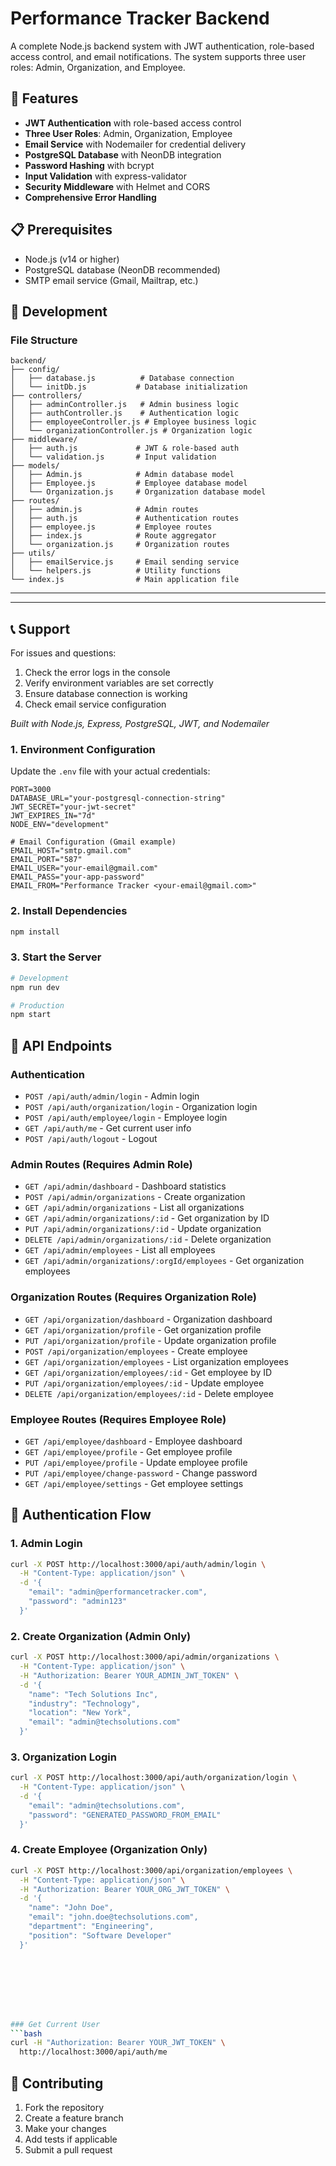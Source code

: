 # Performance Tracker Backend

A complete Node.js backend system with JWT authentication, role-based access control, and email notifications. The system supports three user roles: Admin, Organization, and Employee.

## 🚀 Features

- **JWT Authentication** with role-based access control
- **Three User Roles**: Admin, Organization, Employee
- **Email Service** with Nodemailer for credential delivery
- **PostgreSQL Database** with NeonDB integration
- **Password Hashing** with bcrypt
- **Input Validation** with express-validator
- **Security Middleware** with Helmet and CORS
- **Comprehensive Error Handling**

## 📋 Prerequisites

- Node.js (v14 or higher)
- PostgreSQL database (NeonDB recommended)
- SMTP email service (Gmail, Mailtrap, etc.)

## 🔧 Development

### File Structure
```
backend/
├── config/
│   ├── database.js          # Database connection
│   └── initDb.js           # Database initialization
├── controllers/
│   ├── adminController.js   # Admin business logic
│   ├── authController.js    # Authentication logic
│   ├── employeeController.js # Employee business logic
│   └── organizationController.js # Organization logic
├── middleware/
│   ├── auth.js             # JWT & role-based auth
│   └── validation.js       # Input validation
├── models/
│   ├── Admin.js            # Admin database model
│   ├── Employee.js         # Employee database model
│   └── Organization.js     # Organization database model
├── routes/
│   ├── admin.js            # Admin routes
│   ├── auth.js             # Authentication routes
│   ├── employee.js         # Employee routes
│   ├── index.js            # Route aggregator
│   └── organization.js     # Organization routes
├── utils/
│   ├── emailService.js     # Email sending service
│   └── helpers.js          # Utility functions
└── index.js                # Main application file
```






---





---

## 📞 Support

For issues and questions:
1. Check the error logs in the console
2. Verify environment variables are set correctly
3. Ensure database connection is working
4. Check email service configuration



*Built with Node.js, Express, PostgreSQL, JWT, and Nodemailer*

### 1. Environment Configuration

Update the `.env` file with your actual credentials:

```env
PORT=3000
DATABASE_URL="your-postgresql-connection-string"
JWT_SECRET="your-jwt-secret"
JWT_EXPIRES_IN="7d"
NODE_ENV="development"

# Email Configuration (Gmail example)
EMAIL_HOST="smtp.gmail.com"
EMAIL_PORT="587"
EMAIL_USER="your-email@gmail.com"
EMAIL_PASS="your-app-password"
EMAIL_FROM="Performance Tracker <your-email@gmail.com>"
```

### 2. Install Dependencies

```bash
npm install
```

### 3. Start the Server

```bash
# Development
npm run dev

# Production
npm start
```

## 📡 API Endpoints

### Authentication
- `POST /api/auth/admin/login` - Admin login
- `POST /api/auth/organization/login` - Organization login
- `POST /api/auth/employee/login` - Employee login
- `GET /api/auth/me` - Get current user info
- `POST /api/auth/logout` - Logout

### Admin Routes (Requires Admin Role)
- `GET /api/admin/dashboard` - Dashboard statistics
- `POST /api/admin/organizations` - Create organization
- `GET /api/admin/organizations` - List all organizations
- `GET /api/admin/organizations/:id` - Get organization by ID
- `PUT /api/admin/organizations/:id` - Update organization
- `DELETE /api/admin/organizations/:id` - Delete organization
- `GET /api/admin/employees` - List all employees
- `GET /api/admin/organizations/:orgId/employees` - Get organization employees

### Organization Routes (Requires Organization Role)
- `GET /api/organization/dashboard` - Organization dashboard
- `GET /api/organization/profile` - Get organization profile
- `PUT /api/organization/profile` - Update organization profile
- `POST /api/organization/employees` - Create employee
- `GET /api/organization/employees` - List organization employees
- `GET /api/organization/employees/:id` - Get employee by ID
- `PUT /api/organization/employees/:id` - Update employee
- `DELETE /api/organization/employees/:id` - Delete employee

### Employee Routes (Requires Employee Role)
- `GET /api/employee/dashboard` - Employee dashboard
- `GET /api/employee/profile` - Get employee profile
- `PUT /api/employee/profile` - Update employee profile
- `PUT /api/employee/change-password` - Change password
- `GET /api/employee/settings` - Get employee settings

## 🔐 Authentication Flow

### 1. Admin Login
```bash
curl -X POST http://localhost:3000/api/auth/admin/login \
  -H "Content-Type: application/json" \
  -d '{
    "email": "admin@performancetracker.com",
    "password": "admin123"
  }'
```

### 2. Create Organization (Admin Only)
```bash
curl -X POST http://localhost:3000/api/admin/organizations \
  -H "Content-Type: application/json" \
  -H "Authorization: Bearer YOUR_ADMIN_JWT_TOKEN" \
  -d '{
    "name": "Tech Solutions Inc",
    "industry": "Technology",
    "location": "New York",
    "email": "admin@techsolutions.com"
  }'
```

### 3. Organization Login
```bash
curl -X POST http://localhost:3000/api/auth/organization/login \
  -H "Content-Type: application/json" \
  -d '{
    "email": "admin@techsolutions.com",
    "password": "GENERATED_PASSWORD_FROM_EMAIL"
  }'
```

### 4. Create Employee (Organization Only)
```bash
curl -X POST http://localhost:3000/api/organization/employees \
  -H "Content-Type: application/json" \
  -H "Authorization: Bearer YOUR_ORG_JWT_TOKEN" \
  -d '{
    "name": "John Doe",
    "email": "john.doe@techsolutions.com",
    "department": "Engineering",
    "position": "Software Developer"
  }'








### Get Current User
```bash
curl -H "Authorization: Bearer YOUR_JWT_TOKEN" \
  http://localhost:3000/api/auth/me
```




## 🤝 Contributing

1. Fork the repository
2. Create a feature branch
3. Make your changes
4. Add tests if applicable
5. Submit a pull request



